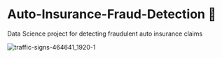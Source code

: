 # Auto-Insurance-Fraud-Detection 🚗
Data Science project for detecting fraudulent auto insurance claims

![traffic-signs-464641_1920-1](https://github.com/user-attachments/assets/2fcf7e1c-91a7-4661-97bf-344796aad03b)
